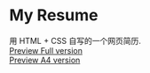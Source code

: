 # My Resume

用 HTML + CSS 自写的一个网页简历.  
[Preview Full version](https://lonelyliar.github.io/resume/full/)  
[Preview A4 version](https://lonelyliar.github.io/resume/a4/)  